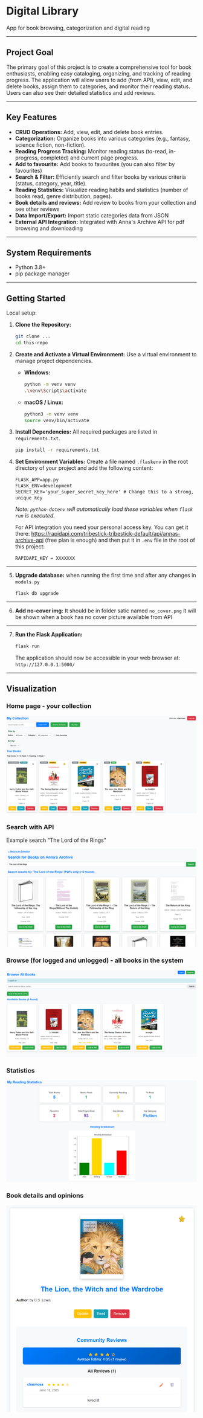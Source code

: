 # Digital Library
App for book browsing, categorization and digital reading 

---

## Project Goal


The primary goal of this project is to create a comprehensive tool for book enthusiasts, enabling easy cataloging, organizing, and tracking of reading progress. The application will allow users to add (from API), view, edit, and delete books, assign them to categories, and monitor their reading status. Users can also see their detailed statistics and add reviews.


---
## Key Features


* **CRUD Operations:** Add, view, edit, and delete book entries.
* **Categorization:** Organize books into various categories (e.g., fantasy, science fiction, non-fiction).
* **Reading Progress Tracking:** Monitor reading status (to-read, in-progress, completed) and current page progress.
* **Add to favourite:** Add books to favourites (you can also filter by favourites)
* **Search & Filter:** Efficiently search and filter books by various criteria (status, category, year, title).
* **Reading Statistics:** Visualize reading habits and statistics (number of books read, genre distribution, pages).
* **Book details and reviews:** Add review to books from your collection and see other reviews
* **Data Import/Export:** Import static categories data from JSON
* **External API Integration:** Integrated with Anna's Archive API for pdf browsing and downloading

---

## System Requirements

* Python 3.8+
* pip package manager

---

## Getting Started

Local setup:

1.  **Clone the Repository:**
    ```bash
    git clone ...
    cd this-repo
    ```

2.  **Create and Activate a Virtual Environment:**
    Use a virtual environment to manage project dependencies.

    * **Windows:**
        ```bash
        python -m venv venv
        .\venv\Scripts\activate
        ```
    * **macOS / Linux:**
        ```bash
        python3 -m venv venv
        source venv/bin/activate
        ```

3.  **Install Dependencies:**
    All required packages are listed in `requirements.txt`.

    ```bash
    pip install -r requirements.txt
    ```

4.  **Set Environment Variables:**
    Create a file named `.flaskenv` in the root directory of your project and add the following content:

    ```
    FLASK_APP=app.py
    FLASK_ENV=development
    SECRET_KEY='your_super_secret_key_here' # Change this to a strong, unique key
    ```
    *Note: `python-dotenv` will automatically load these variables when `flask run` is executed.*

    For API integration you need your personal access key. You can get it there: https://rapidapi.com/tribestick-tribestick-default/api/annas-archive-api (free plan is enough) and then put it in `.env` file in the root of this project:

    ```
    RAPIDAPI_KEY = XXXXXXX
    ```
    
---  

5.  **Upgrade database:** when running the first time and after any changes in `models.py`

    ```bash
    flask db upgrade
    ```
---   

6.  **Add no-cover img:**
    It should be in folder satic named `no_cover.png` it will be shown when a book has no cover picture available from API
    

---   

7.  **Run the Flask Application:**
    ```bash
    flask run
    ```
    The application should now be accessible in your web browser at: `http://127.0.0.1:5000/`

---

## Visualization

### Home page - your collection

![Home page - your collection](static/screenshots/home_shelf.png)

### Search with API

Example search "The Lord of the Rings"

![search results](static/screenshots/search_results.png)

### Browse (for logged and unlogged) - all books in the system

![search results](static/screenshots/browse_unlogged.png)

### Statistics

![search results](static/screenshots/stats.png)

### Book details and opinions

![search results](static/screenshots/details.png)

